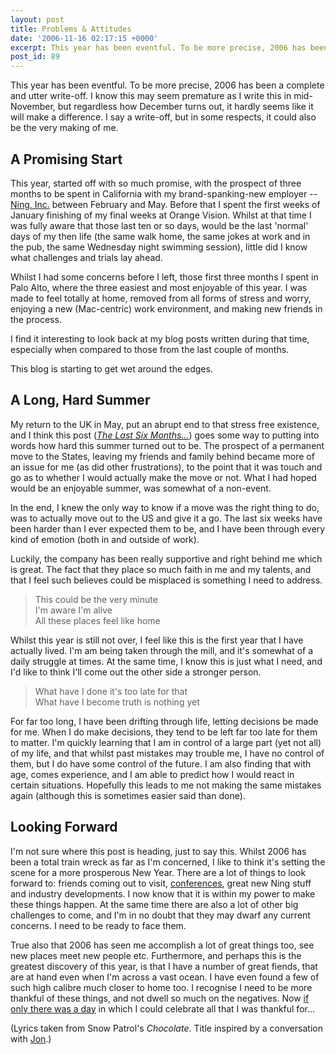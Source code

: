 ```yaml
---
layout: post
title: Problems & Attitudes
date: '2006-11-16 02:17:15 +0000'
excerpt: This year has been eventful. To be more precise, 2006 has been a complete and utter write-off.
post_id: 89
---
```

This year has been eventful. To be more precise, 2006 has been a complete and utter write-off. I know this may seem premature as I write this in mid-November, but regardless how December turns out, it hardly seems like it will make a difference. I say a write-off, but in some respects, it could also be the very making of me.

## A Promising Start
This year, started off with so much promise, with the prospect of three months to be spent in California with my brand-spanking-new employer -- [Ning, Inc.][1] between February and May. Before that I spent the first weeks of January finishing of my final weeks at Orange Vision. Whilst at that time I was fully aware that those last ten or so days, would be the last 'normal' days of my then life (the same walk home, the same jokes at work and in the pub, the same Wednesday night swimming session), little did I know what challenges and trials lay ahead.

Whilst I had some concerns before I left, those first three months I spent in Palo Alto, where the three easiest and most enjoyable of this year. I was made to feel totally at home, removed from all forms of stress and worry, enjoying a new (Mac-centric) work environment, and making new friends in the process.

I find it interesting to look back at my blog posts written during that time, especially when compared to those from the last couple of months.

This blog is starting to get wet around the edges.

## A Long, Hard Summer
My return to the UK in May, put an abrupt end to that stress free existence, and I think this post (<cite>[The Last Six Months...][2]</cite>) goes some way to putting into words how hard this summer turned out to be.  The prospect of a permanent move to the States, leaving my friends and family behind became more of an issue for me (as did other frustrations), to the point that it was touch and go as to whether I would actually make the move or not. What I had hoped would be an enjoyable summer, was somewhat of a non-event.

In the end, I knew the only way to know if a move was the right thing to do, was to actually move out to the US and give it a go. The last six weeks have been harder than I ever expected them to be, and I have been through every kind of emotion (both in and outside of work).

Luckily, the company has been really supportive and right behind me which is great. The fact that they place so much faith in me and my talents, and that I feel such believes could be misplaced is something I need to address.

> This could be the very minute  
> I'm aware I'm alive  
> All these places feel like home

Whilst this year is still not over, I feel like this is the first year that I have actually lived. I'm am being taken through the mill, and it's somewhat of a daily struggle at times. At the same time, I know this is just what I need, and I'd like to think I'll come out the other side a stronger person.

> What have I done it's too late for that  
> What have I become truth is nothing yet

For far too long, I have been drifting through life, letting decisions be made for me. When I do make decisions, they tend to be left far too late for them to matter. I'm quickly learning that I am in control of a large part (yet not all) of my life, and that whilst past mistakes may trouble me, I have no control of them, but I do have some control of the future. I am also finding that with age, comes experience, and I am able to predict how I would react in certain situations. Hopefully this leads to me not making the same mistakes again (although this is sometimes easier said than done).

## Looking Forward
I'm not sure where this post is heading, just to say this. Whilst 2006 has been a total train wreck as far as I'm concerned, I like to think it's setting the scene for a more prosperous New Year. There are a lot of things to look forward to: friends coming out to visit, [conferences][3], great new Ning stuff and industry developments. I now know that it is within my power to make these things happen. At the same time there are also a lot of other big challenges to come, and I'm in no doubt that they may dwarf any current concerns. I need to be ready to face them.

True also that 2006 has seen me accomplish a lot of great things too, see new places meet new people etc. Furthermore, and perhaps this is the greatest discovery of this year, is that I have a number of great fiends, that are at hand even when I'm across a vast ocean. I have even found a few of such high calibre much closer to home too. I recognise I need to be more thankful of these things, and not dwell so much on the negatives. Now [if only there was a day][4] in which I could celebrate all that I was thankful for...

(Lyrics taken from Snow Patrol's <cite>Chocolate</cite>. Title inspired by a conversation with [Jon][5].)

[1]: http://www.ning.com/
[2]: /2006/09/the_last_six_months
[3]: http://sxsw.com/
[4]: http://en.wikipedia.org/wiki/Thanksgiving
[5]: http://roobottom.com/